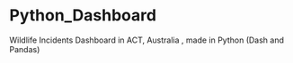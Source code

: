 # Python_Dashboard
Wildlife Incidents Dashboard in ACT, Australia , made in Python (Dash and Pandas)
